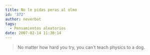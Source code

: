 ```yaml
---
title: No le pidas peras al olmo
id: '372'
author: neverbot
tags:
  - Pensamientos aleatorios
date: 2007-02-14 11:38:14
---
```


> No matter how hard you try, you can't teach physics to a dog.